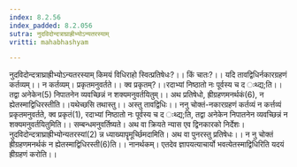 ```yaml
---
index: 8.2.56
index_padded: 8.2.056
sutra: नुदविदोन्दत्राघ्राह्रीभ्योऽन्यतरस्याम्
vritti: mahabhashyam

---
```

 नुदविदोन्दत्राघ्राह्रीभ्योऽन्यतरस्याम् किमयं विधिराहो स्वित्प्रतिषेधः?।। किं चातः?।। यदि तावद्विधिर्नकारग्रहणं कर्तव्यम्।। न कर्तव्यम्। प्रकृतमनुवर्तते।। क्व प्रकृतम्?।।रदाभ्यां निष्ठातो नः पूर्वस्य च द ःथ्द्य;ति।। तद्वा अनेकेन(5) निपातनेन व्यवच्छिन्नं न शक्यमनुवर्तयितुम्।। अथ प्रतिषेधो, ह्रीग्रहणमनर्थकं(6), न ह्येतस्माद्विधिरस्तीति।।यथेच्छसि तथास्तु।। अस्तु तावद्विधिः।। ननु चोक्तं-नकारग्रहणं कर्तव्यं न कर्त्तव्यं प्रकृतमनुवर्तते, क्व प्रकृतं(1), रदाभ्यां निष्ठातो नः पूर्वस्य च द ःथ्द्य;ति, तद्वा अनेकेन निपातनेन व्यवच्छिन्नं न शक्यमनुवर्तयितुमिति।। सम्बन्धमनुवर्तिष्यते। अथ वा क्रियते न्यास एव द्विनकारको निर्देशः। नुदविदोन्दत्राघ्राह्रीभ्योन्यतरस्यां(2) न्न ध्याख्यापॄमूर्च्छिमदामिति। अथ वा पुनरस्तु प्रतिषेधः।। न नु चोक्तं ह्रीग्रहणमनर्थकं न ह्येतस्माद्विधिरस्ती(6)ति।। नानर्थकम्। एतदेव ज्ञापयत्याचार्यो भवत्येतस्माद्विधिरिति यदयं ह्रीग्रहणं करोति।। 
